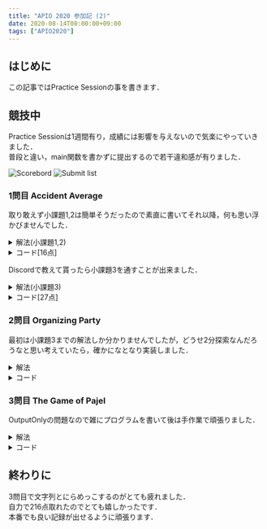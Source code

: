 ```yaml
---
title: "APIO 2020 参加記 (2)"
date: 2020-08-14T00:00:00+09:00
tags: ["APIO2020"]
---
```

## はじめに

<!-- 
第14回アジア太平洋情報オリンピックに参加しました．  
-->
この記事ではPractice Sessionの事を書きます．  
<!--
[参加記(1)](../apio_2020_1)
-->

## 競技中

Practice Sessionは1週間有り，成績には影響を与えないので気楽にやっていきました．  
普段と違い，main関数を書かずに提出するので若干違和感が有りました．  

![Scorebord](scoreboard.jpg)
![Submit list](submitlist.jpg)

### 1問目 Accident Average

取り敢えず小課題1,2は簡単そうだったので素直に書いてそれ以降，何も思い浮かびませんでした．  

<details><summary>解法(小課題1,2)</summary>

#### 小課題1

単調減少となってるので平均を上げるには大きい数が欲しいので累積和を取っておいてLから末端までの平均値です．  

#### 小課題2

Qが小さいので$O(Q^2)$が通ります．  
なので，累積和で区間和を$O(1)$で出せるようにしておき，左端を[L,R]の範囲全て試します．  

</details>

<details><summary>コード[16点]</summary>

| ID   | Verdict   | Score |
| ---- | --------- | ----- |
| 1    | AC        | 7/7   |
| 2    | AC        | 9/9   |
| 3    | TLE       | 0/11  |
| 4    | TLE       | 0/28  |
| 5    | TLE       | 0/21  |
| 6    | TLE       | 0/24  |

```cpp
#include <bits/stdc++.h>
#include "average.h"
using namespace std;
using i64 = long long;
#define endl "\n"

i64 N;
vector<i64> crash, sum;
bool task1 = true;

void init()
{
  sum.push_back(0);
}

void addMonth(int K)
{
  if (crash.size() != 0 && crash[crash.size() - 1] < K)
    task1 = false;
  crash.push_back(K);
  sum.push_back(sum[N] + K);
  N++;
}

double maximumAverage(int L, int R)
{
  if (task1)
    return (double)(sum[N] - sum[L]) / (N - L);
  double ans = 0;
  for (i64 i = L; i <= R; i++)
    ans = max(ans, (double)(sum[N] - sum[i]) / (N - i));
  return ans;
}
```

</details>

Discordで教えて貰ったら小課題3を通すことが出来ました．  

<details><summary>解法(小課題3)</summary>

$A_{x+1}\leqq A_{x}$であれば$A_{x}$ も含めたほうが良いと教えてもらったので上限100であれば殆どが0で単調減少が崩れないので0以外の数字の箇所と範囲ギリギリの場所だけ見ればその中のどれかが最大値です．  

</details>

<details><summary>コード[27点]</summary>

| ID   | Verdict   | Score |
| ---- | --------- | ----- |
| 1    | AC        | 7/7   |
| 2    | AC        | 9/9   |
| 3    | AC        | 11/11 |
| 4    | TLE       | 0/28  |
| 5    | TLE       | 0/21  |
| 6    | TLE       | 0/24  |

```cpp
#include <bits/stdc++.h>
#include "average.h"
using namespace std;
using i64 = long long;
#define endl "\n"

i64 N;
vector<i64> crash, sum, ind;
bool task1 = true;

void init()
{
  sum.push_back(0);
}

void addMonth(int K)
{
  if (crash.size() != 0 && crash[crash.size() - 1] < K)
    task1 = false;
  crash.push_back(K);
  sum.push_back(sum[N] + K);
  if (K != 0)
    ind.push_back(N);
  N++;
}

double maximumAverage(int L, int R)
{
  if (task1)
    return (double)(sum[N] - sum[L]) / (N - L);
  double ans = 0;
  for (i64 i : ind)
    if (L <= i && i <= R)
      ans = max(ans, (double)(sum[N] - sum[i]) / (N - i));
  ans = max(ans, (double)(sum[N] - sum[L]) / (N - L));
  ans = max(ans, (double)(sum[N] - sum[R]) / (N - R));
  return ans;
}
```

</details>

### 2問目 Organizing Party

最初は小課題3までの解法しか分かりませんでしたが，どうせ2分探索なんだろうなと思い考えていたら，確かになとなり実装しました．  

<details><summary>解法</summary>

最初に0人の人を全員に対してのクエリで特定し，居なければ人数の少ない方に必ず2人以上親しい人が居るので2分探索をして特定します．  

#### 小課題1,2,3

クエリが7回で$ \displaystyle N,M<=8,N \neq M$であるため，男女一方は7人以下で全員に対して聞けるためその情報でグラフを作り次数が1では無い人が異常なゲストだと分かります．  

</details>

<details><summary>コード</summary>

| ID   | Verdict   | Score |
| ---- | --------- | ----- |
| 1    | AC        | 12/12 |
| 2    | AC        | 15/15 |
| 3    | AC        | 20/20 |
| 4    | AC        | 53/53 |

```cpp
#include <bits/stdc++.h>
#include "party.h"
using namespace std;
using i64 = long long;
#define endl "\n"

int findUnusualGuest(int N, int M, int Q)
{
  vector<int> query;
  for (i64 i = 0; i < N + M; i++)
    query.push_back(i);
  vector<int> res = ask(query);
  if (res.size() != N + M)
  {
    for (i64 i = 0; i < N + M; i++)
      if (find(res.begin(), res.end(), i) == res.end())
        return i;
  }
  i64 ok, ng;
  if (N < M)
  {
    ok = 0;
    ng = N;
  }
  else
  {
    ok = N;
    ng = N + M;
  }
  while (ng != ok)
  {
    i64 mid = (ok + ng) / 2;
    query.clear();
    for (i64 i = ok; i <= mid; i++)
      query.push_back(i);
    vector<int> res = ask(query);
    if (res.size() == mid - ok + 1)
      ok = mid + 1;
    else
      ng = mid;
  }
  return ng;
}

```

</details>

### 3問目 The Game of Pajel

OutputOnlyの問題なので雑にプログラムを書いて後は手作業で頑張りました．  

<details><summary>解法</summary>

塗れない場所で区切られたグリットで色が存在してる所を適当に塗った物をじっーと見つめて改善出来そうなところを手動で直していきます．  

</details>

<details><summary>コード</summary>

| ID   | Verdict   | Score |
| ---- | --------- | ----- |
| 1    | AC        | 10/10 |
| 2    | AC        | 10/10 |
| 3    | AC        | 10/10 |
| 4    | AC        | 10/10 |
| 5    | AC        | 10/10 |
| 6    | AC        | 10/10 |
| 7    | AC        | 10/10 |
| 8    | AC        | 10/10 |
| 9    | AC        | 10/10 |
| 10   | AC        | 10/10 |

[outputs](outputs.zip)

<details><summary>生成プログラム</summary>

```cpp
#include <bits/stdc++.h>
using namespace std;
using i64 = long long;
#define endl "\n"

i64 dx[4] = {-1, 1, 0, 0}, dy[4] = {0, 0, -1, 1};

int main()
{
  i64 N, P;
  cin >> N >> P;
  vector<string> U(N), D(N), L(N), R(N);
  for (i64 i = 0; i < N; i++)
    cin >> U[i];
  for (i64 i = 0; i < N; i++)
    cin >> L[i] >> R[i];
  for (i64 i = 0; i < N; i++)
    cin >> D[i];
  vector<string> ans(N, string(N, '-'));
  for (i64 i = 0; i < N; i++)
    if (U[i] == "0")
      for (i64 j = 0; j < N; j++)
        ans[j][i] = 'x';
    else if (2 <= U[i].size())
    {
      ans[stoi(U[i].substr(0, U[i].size() - 1)) - 1][i] = U[i][U[i].size() - 1];
      for (i64 j = 0; ans[j][i] != U[i][U[i].size() - 1]; j++)
        ans[j][i] = 'x';
    }
  for (i64 i = 0; i < N; i++)
    if (L[i] == "0")
      for (i64 j = 0; j < N; j++)
        ans[i][j] = 'x';
    else if (2 <= L[i].size())
    {
      ans[i][stoi(L[i].substr(0, L[i].size() - 1)) - 1] = L[i][L[i].size() - 1];
      for (i64 j = 0; ans[i][j] != L[i][L[i].size() - 1]; j++)
        ans[i][j] = 'x';
    }
  for (i64 i = 0; i < N; i++)
    if (D[i] == "0")
      for (i64 j = 0; j < N; j++)
        ans[j][i] = 'x';
    else if (2 <= D[i].size())
    {
      ans[N - stoi(D[i].substr(0, D[i].size() - 1))][i] = D[i][D[i].size() - 1];
      for (i64 j = N - 1; ans[j][i] != D[i][D[i].size() - 1]; j--)
        ans[j][i] = 'x';
    }
  for (i64 i = 0; i < N; i++)
    if (R[i] == "0")
      for (i64 j = 0; j < N; j++)
        ans[i][j] = 'x';
    else if (2 <= R[i].size())
    {
      ans[i][N - stoi(R[i].substr(0, R[i].size() - 1))] = R[i][R[i].size() - 1];
      for (i64 j = N - 1; ans[i][j] != R[i][R[i].size() - 1]; j--)
        ans[i][j] = 'x';
    }
  for (i64 i = 0; i < N; i++)
    for (i64 j = 0; j < N; j++)
      if (ans[i][j] == 'M' || ans[i][j] == 'B')
      {
        queue<pair<i64, i64>> que;
        que.push({i, j});
        while (que.size())
        {
          pair<i64, i64> p = que.front();
          que.pop();
          for (i64 k = 0; k < 4; k++)
          {
            i64 ddx = p.first + dx[k], ddy = p.second + dy[k];
            if (ddx < 0 || N <= ddx || ddy < 0 || N <= ddy || ans[ddx][ddy] != '-')
              continue;
            ans[ddx][ddy] = tolower(ans[p.first][p.second]);
            que.push({ddx, ddy});
          }
        }
      }
  for (i64 i = 0; i < N; i++)
    for (i64 j = 0; j < N; j++)
    {
      if (ans[i][j] == 'x')
        ans[i][j] = '-';
    }
  for (i64 i = 0; i < N; i++)
    cout << ans[i] << endl;
}

```

| ID   | Verdict   | Score          |
| ---- | --------- | -------------- |
| 1    | OK        | 8/10[Q = 6]    |
| 2    | OK        | 7/10[Q = 12]   |
| 3    | OK        | 7/10[Q = 13]   |
| 4    | OK        | 5/10[Q = 151]  |
| 5    | AC        | 10/10          |
| 6    | OK        | 0/10[Q = 227]  |
| 7    | OK        | 2/10[Q = 212]  |
| 8    | OK        | 3/10[Q = 178]  |
| 9    | OK        | 4/10[Q = 440]  |
| 10   | OK        | 0/10[Q = 1062] |

[生成されたoutputs](generateOutputs.zip)

</details>

<details><summary>テスター</summary>

```cpp
#include <bits/stdc++.h>
using namespace std;
using i64 = long long;
#define endl "\n"

i64 dx[4] = {-1, 1, 0, 0}, dy[4] = {0, 0, -1, 1};

int main()
{
  string tc;
  cin >> tc;
  ifstream in("inputs/pajel_" + tc + ".in");
  cin.rdbuf(in.rdbuf());
  i64 N, P;
  cin >> N >> P;
  vector<string> U(N), D(N), L(N), R(N);
  for (i64 i = 0; i < N; i++)
    cin >> U[i];
  for (i64 i = 0; i < N; i++)
    cin >> L[i] >> R[i];
  for (i64 i = 0; i < N; i++)
    cin >> D[i];
  ifstream out("outputs/pajel_" + tc + ".out");
  cin.rdbuf(out.rdbuf());
  vector<string> ans(N);
  for (i64 i = 0; i < N; i++)
    cin >> ans[i];
  for (i64 i = 0; i < N; i++)
    for (i64 j = 0; j < N; j++)
      if (ans[j][i] != '-')
      {
        if (to_string(j + 1) + string(1, ans[j][i]) != U[i] && U[i] != "-")
          cerr << "U" << i << " " << to_string(j + 1) << ans[j][i] << " " << U[i] << endl;
        break;
      }
  for (i64 i = 0; i < N; i++)
    for (i64 j = 0; j < N; j++)
      if (ans[N - j - 1][i] != '-')
      {
        if (to_string(j + 1) + string(1, ans[N - j - 1][i]) != D[i] && D[i] != "-")
          cerr << "D" << i << " " << to_string(j + 1) << ans[N - j - 1][i] << " " << D[i] << endl;
        break;
      }
  for (i64 i = 0; i < N; i++)
    for (i64 j = 0; j < N; j++)
      if (ans[i][j] != '-')
      {
        if (to_string(j + 1) + string(1, ans[i][j]) != L[i] && L[i] != "-")
          cerr << "L" << i << " " << to_string(j + 1) << ans[i][j] << " " << L[i] << endl;
        break;
      }
  for (i64 i = 0; i < N; i++)
    for (i64 j = 0; j < N; j++)
      if (ans[i][N - j - 1] != '-')
      {
        if (to_string(j + 1) + string(1, ans[i][N - j - 1]) != R[i] && R[i] != "-")
          cerr << "R" << i << " " << to_string(j + 1) << ans[i][N - j - 1] << " " << R[i] << endl;
        break;
      }
  vector<vector<bool>> ch(N, vector<bool>(N));
  i64 q = 0;
  for (i64 i = 0; i < N; i++)
    for (i64 j = 0; j < N; j++)
      if (ans[i][j] != '-' && !ch[i][j])
      {
        q++;
        ch[i][j] = true;
        char now = tolower(ans[i][j]);
        queue<pair<i64, i64>> que;
        que.push({i, j});
        while (que.size())
        {
          pair<i64, i64> p = que.front();
          que.pop();
          for (i64 k = 0; k < 4; k++)
          {
            i64 ddx = p.first + dx[k], ddy = p.second + dy[k];
            if (ddx < 0 || N <= ddx || ddy < 0 || N <= ddy || ch[ddx][ddy] || tolower(ans[ddx][ddy]) != now)
              continue;
            ch[ddx][ddy] = true;
            que.push({ddx, ddy});
          }
        }
      }
  cerr << "P = " << P << endl;
  cerr << "Q = " << q << endl;
  cerr << "Score = " << (i64)(10 - sqrt(2 * (q - P))) << endl;
  return 0;
}
```

</details>
</details>

## 終わりに

3問目で文字列とにらめっこするのがとても疲れました．  
自力で216点取れたのでとても嬉しかったです．  
本番でも良い記録が出せるように頑張ります．  
